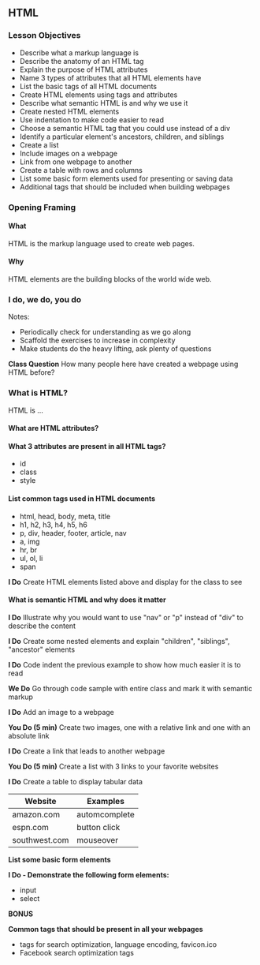 ## HTML

### Lesson Objectives

* Describe what a markup language is
* Describe the anatomy of an HTML tag 
* Explain the purpose of HTML attributes
* Name 3 types of attributes that all HTML elements have 
* List the basic tags of all HTML documents
* Create HTML elements using tags and attributes
* Describe what semantic HTML is and why we use it
* Create nested HTML elements
* Use indentation to make code easier to read 
* Choose a semantic HTML tag that you could use instead of a div 
* Identify a particular element&#39;s ancestors, children, and siblings
* Create a list
* Include images on a webpage
* Link from one webpage to another
* Create a table with rows and columns 
* List some basic form elements used for presenting or saving data
* Additional tags that should be included when building webpages

### Opening Framing

#### What
HTML is the markup language used to create web pages.

#### Why
HTML elements are the building blocks of the world wide web.

### I do, we do, you do
Notes: 
* Periodically check for understanding as we go along
* Scaffold the exercises to increase in complexity
* Make students do the heavy lifting, ask plenty of questions

**Class Question** 
How many people here have created a webpage using HTML before? 

### What is HTML? 

HTML is ... 

#### What are HTML attributes? 


#### What 3 attributes are present in all HTML tags? 

* id
* class
* style

#### List common tags used in HTML documents 

* html, head, body, meta, title
* h1, h2, h3, h4, h5, h6
* p, div, header, footer, article, nav
* a, img
* hr, br
* ul, ol, li
* span

**I Do** Create HTML elements listed above and display for the class to see

#### What is semantic HTML and why does it matter

**I Do** Illustrate why you would want to use "nav" or "p" instead of "div" to describe the content

**I Do** Create some nested elements and explain "children", "siblings", "ancestor" elements 

**I Do** Code indent the previous example to show how much easier it is to read

**We Do** Go through code sample with entire class and mark it with semantic markup 

**I Do** Add an image to a webpage 

**You Do (5 min)** Create two images, one with a relative link and one with an absolute link

**I Do** Create a link that leads to another webpage

**You Do (5 min)** Create a list with 3 links to your favorite websites

**I Do** Create a table to display tabular data

Website       | Examples
------------- | ---------------------------------
amazon.com    | automcomplete
espn.com      | button click
southwest.com | mouseover 

**List some basic form elements**

**I Do - Demonstrate the following form elements:** 
* input
* select

**BONUS**

**Common tags that should be present in all your webpages**
* <meta> tags for search optimization, language encoding, favicon.ico
* Facebook search optimization tags 




